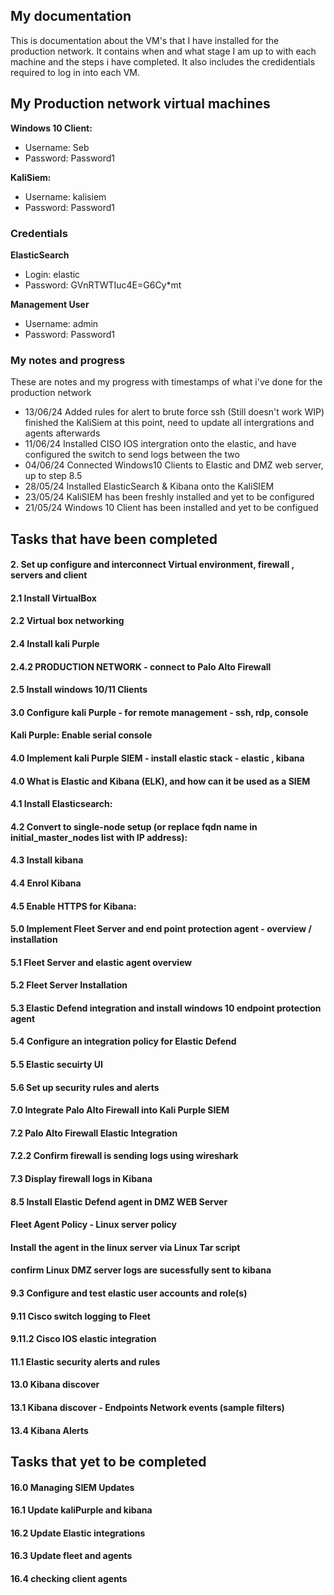 ## My documentation
This is documentation about the VM's that I have installed for the production network. It contains when and what stage I am up to with each machine and the steps i have completed. It also includes the credidentials required to log in into each VM.

## My Production network virtual machines

**Windows 10 Client:**
  - Username: Seb
  - Password: Password1

**KaliSiem:**
  - Username: kalisiem
  - Password: Password1

### Credentials
  **ElasticSearch**
  - Login: elastic
  - Password: GVnRTWTIuc4E=G6Cy*mt

  **Management User**
  - Username: admin
  - Password: Password1


### My notes and progress
These are notes and my progress with timestamps of what i've done for the production network
  - 13/06/24 Added rules for alert to brute force ssh (Still doesn't work WIP) finished the KaliSiem at this point, need to update all intergrations and agents afterwards
  - 11/06/24 Installed CISO IOS intergration onto the elastic, and have configured the switch to send logs between the two
  - 04/06/24 Connected Windows10 Clients to Elastic and DMZ web server, up to step 8.5
  - 28/05/24 Installed ElasticSearch & Kibana onto the KaliSIEM
  - 23/05/24	KaliSIEM has been freshly installed and yet to be configured
  - 21/05/24	Windows 10 Client has been installed and yet to be configued


## Tasks that have been completed
#### 2. Set up configure and interconnect Virtual environment, firewall , servers and client
#### 2.1 Install VirtualBox
#### 2.2 Virtual box networking
#### 2.4 Install kali Purple
#### 2.4.2 PRODUCTION NETWORK - connect to Palo Alto Firewall
#### 2.5 Install windows 10/11 Clients
#### 3.0 Configure kali Purple - for remote management - ssh, rdp, console
#### Kali Purple: Enable serial console 
#### 4.0 Implement kali Purple SIEM - install elastic stack - elastic , kibana
#### 4.0 What is Elastic and Kibana (ELK), and how can it be used as a SIEM
#### 4.1 Install Elasticsearch:  
#### 4.2 Convert to single-node setup (or replace fqdn name in initial_master_nodes list with IP address):  
#### 4.3 Install kibana
#### 4.4 Enrol Kibana
#### 4.5 Enable HTTPS for Kibana: 
#### 5.0 Implement Fleet Server and end point protection agent - overview / installation
#### 5.1 Fleet Server and elastic agent overview 
#### 5.2 Fleet Server Installation 
#### 5.3 Elastic Defend integration and install windows 10 endpoint protection agent
#### 5.4 Configure an integration policy for Elastic Defend
#### 5.5 Elastic secuirty UI  
#### 5.6 Set up security rules and alerts
#### 7.0 Integrate Palo Alto Firewall into Kali Purple SIEM  
#### 7.2 Palo Alto Firewall Elastic Integration
#### 7.2.2 Confirm firewall is sending logs using wireshark
#### 7.3 Display firewall logs in Kibana 
#### 8.5 Install Elastic Defend agent in DMZ WEB Server  
#### Fleet Agent Policy - Linux server policy
#### Install the agent in the linux server via Linux Tar script 
#### confirm Linux DMZ server logs are sucessfully sent to kibana 
#### 9.3 Configure and test elastic user accounts and role(s)
#### 9.11 Cisco switch logging to Fleet
#### 9.11.2  Cisco IOS elastic integration
#### 11.1 Elastic security alerts and rules
#### 13.0 Kibana discover
#### 13.1 Kibana discover - Endpoints Network events  (sample filters)
#### 13.4 Kibana Alerts
## Tasks that yet to be completed
#### 16.0 Managing SIEM Updates
#### 16.1 Update kaliPurple and kibana
#### 16.2 Update Elastic integrations
#### 16.3 Update fleet and agents
#### 16.4 checking client agents
